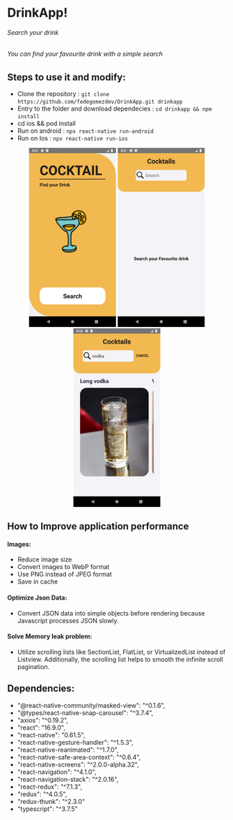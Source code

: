 # DrinkApp!
###### Search your drink

###### You can find your favourite drink with a simple search

## Steps to use it and modify:
- Clone the repository : `git clone https://github.com/fedegomezdev/DrinkApp.git drinkapp`
- Entry to the folder and download dependecies : `cd drinkapp && npm install`
- cd ios && pod install
- Run on android : `npx react-native run-android`
- Run on Ios : `npx react-native run-ios`


<p align="center" >
  <img src="/src/assets/images/Screenshot_1581897109.png" width="200"  title="Home">
  <img src="/src/assets/images/Screenshot_1581897112.png" width="200" alt="Search" >
  <img src="/src/assets/images/Screenshot_1581897131.png" width="200" alt="Searching drink">
</p>



## How to Improve application performance
#### Images:
- Reduce image size
- Convert images to WebP format
- Use PNG instead of JPEG format
- Save in cache

#### Optimize Json Data:
- Convert JSON data into simple objects before rendering because Javascript processes JSON slowly.

#### Solve Memory leak problem:
- Utilize scrolling lists like SectionList, FlatList, or VirtualizedList instead of Listview. Additionally, the scrolling list helps to smooth the infinite scroll pagination.




## Dependencies:
- "@react-native-community/masked-view": "^0.1.6",
- "@types/react-native-snap-carousel": "^3.7.4",
- "axios": "^0.19.2",
- "react": "16.9.0",
- "react-native": "0.61.5",
- "react-native-gesture-handler": "^1.5.3",
- "react-native-reanimated": "^1.7.0",
- "react-native-safe-area-context": "^0.6.4",
- "react-native-screens": "^2.0.0-alpha.32",
- "react-navigation": "^4.1.0",
- "react-navigation-stack": "^2.0.16",
- "react-redux": "^7.1.3",
- "redux": "^4.0.5",
- "redux-thunk": "^2.3.0"
- "typescript": "^3.7.5"


